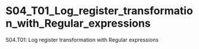 # S04_T01_Log_register_transformation_with_Regular_expressions
S04.T01: Log register transformation with Regular expressions
